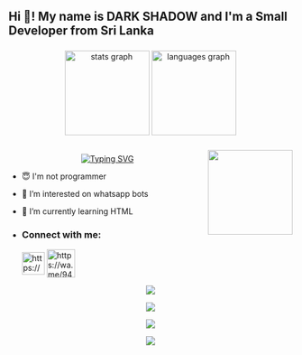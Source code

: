 <h2 align="left">Hi 👋! My name is DARK SHADOW and I'm a Small Developer from Sri Lanka</h2>

###

<div align="center">
  <img src="https://github-readme-stats.vercel.app/api?username=maurodesouza&hide_title=false&hide_rank=false&show_icons=true&include_all_commits=true&count_private=true&disable_animations=false&theme=dracula&locale=en&hide_border=false" height="150" alt="stats graph"  />
  <img src="https://github-readme-stats.vercel.app/api/top-langs?username=maurodesouza&locale=en&hide_title=false&layout=compact&card_width=320&langs_count=5&theme=dracula&hide_border=false" height="150" alt="languages graph"  />
</div>

###

<img align="right" height="150" src="https://camo.githubusercontent.com/62da68eb62b1e5f175f7d1f0191dd89a653d7908feb22d37d4a0ab07365d6791/68747470733a2f2f6d656469612e67697068792e636f6d2f6d656469612f4d3967624264396e6244724f5475314d71782f67697068792e676966"  />


## <!-- Typing SVG -->
<p align="center">
    <a href="https://github.com/MR-DARK-SHADOW">
        <img align="center"
        src="https://readme-typing-svg.herokuapp.com/?size=30&width=500&lines=HI!!+I+am+Dark%20+%20Shadowl+..."
            alt="Typing SVG"
        />
    </a>
</p>                                
 





- 😇 I'm not programmer
 
- 👀 I’m interested on whatsapp bots

- 🌱 I’m currently learning HTML
- <h3 align="left">Connect with me:</h3><p>   <a href="https://youtube.com/@sltechbrowser1515" target="blank"><img align="center" src="https://i.ibb.co/YkThzVT/Seek-Png-com-youtube-icon-png-8071516-1.png" alt="https://youtube.com/@sltechbrowser1515" height="40" width="40" /></a>  <a href="https://wa.me/94751150234" target="blank"><img align="center" src="https://cdn-icons-png.flaticon.com/512/5649/5649647.png" alt="https://wa.me/94751150234" height="50" width="50" /></a> 
</p>



 <p align="center"> <a href="https://github.com/MR-DARK-SHADOW"><img src="https://github-profile-trophy.vercel.app/?username=MR-DARK-SHADOW&no-bg=true&no-frame=false&theme=algolia"></a></p>

<p align="center"> <a href="https://github.com/MR-DARK-SHADOW"><img  src="http://github-readme-streak-stats.herokuapp.com?user=MR-DARK-SHADOW&theme=github-dark-blue&hide_border=false&background=DDD9DA00&stroke=00AEFF&fire=00AEFF&ring=00AEFF&currStreakNum=00AEFF&currStreakLabel=00AEFF&sideLabels=00AEFF&dates=00AEFF&sideNums=00AEFF"></a></p>
<p align="center"> <a href="https://github.com/MR-DARK-SHADOW"><img src="https://github-readme-stats.vercel.app/api?username=MR-DARK-SHADOW&theme=algolia&bg_color=DDD9DA00&text_color=00AEFF&show_icons=TRUE&icon_color=00AEFF" > </a> </p>
<p align="center"> <a href="https://github.com/MR-DARK-SHADOW"><img src="https://github-readme-stats.vercel.app/api/top-langs/?username=MR-DARK-SHADOW&hide=css,html&theme=algolia&bg_color=DDD9DA00&text_color=00AEFF" > </a> </p>
